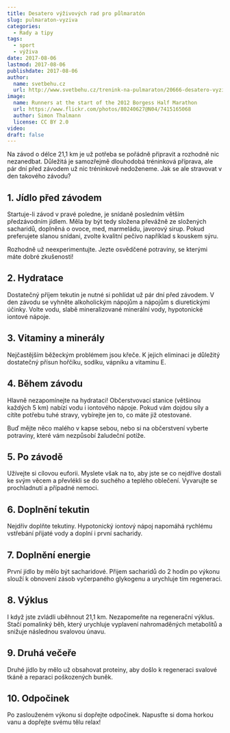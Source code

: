 ```yaml
---
title: Desatero výživových rad pro půlmaratón
slug: pulmaraton-vyziva
categories:
  - Rady a tipy
tags:
  - sport
  - výživa
date: 2017-08-06
lastmod: 2017-08-06
publishdate: 2017-08-06
author:
  name: svetbehu.cz
  url: http://www.svetbehu.cz/trenink-na-pulmaraton/20666-desatero-vyzivovych-rad-pro-pulmaraton/
image:
  name: Runners at the start of the 2012 Borgess Half Marathon
  url: https://www.flickr.com/photos/80240627@N04/7415165068
  author: Simon Thalmann
  license: CC BY 2.0
video:
draft: false
---
```


Na závod o délce 21,1 km je už potřeba se pořádně připravit a rozhodně nic nezanedbat.<!--more--> Důležitá je samozřejmě dlouhodobá tréninková příprava, ale pár dní před závodem už nic tréninkově nedoženeme. Jak se ale stravovat v den takového závodu?

## 1. Jídlo před závodem

Startuje-li závod v pravé poledne, je snídaně posledním větším předzávodním jídlem. Měla by být tedy složena převážně ze složených sacharidů, doplněná o ovoce, med, marmeládu, javorový sirup. Pokud preferujete slanou snídani, zvolte kvalitní pečivo například s kouskem sýru.

Rozhodně už neexperimentujte. Jezte osvědčené potraviny, se kterými máte dobré zkušenosti!

## 2. Hydratace

Dostatečný příjem tekutin je nutné si pohlídat už pár dní před závodem. V den závodu se vyhněte alkoholickým nápojům a nápojům s diuretickými účinky. Volte vodu, slabě mineralizované minerální vody, hypotonické iontové nápoje.

## 3. Vitaminy a minerály

Nejčastějším běžeckým problémem jsou křeče. K jejich eliminaci je důležitý dostatečný přísun hořčíku, sodíku, vápníku a vitaminu E.

## 4. Během závodu

Hlavně nezapomínejte na hydrataci! Občerstvovací stanice (většinou každých 5 km) nabízí vodu i iontového nápoje. Pokud vám dojdou síly a cítíte potřebu tuhé stravy, vybírejte jen to, co máte již otestované.

Buď mějte něco malého v kapse sebou, nebo si na občerstvení vyberte potraviny, které vám nezpůsobí žaludeční potíže.

## 5. Po závodě

Užívejte si cílovou euforii. Myslete však na to, aby jste se co nejdříve dostali ke svým věcem a převlékli se do suchého a teplého oblečení. Vyvarujte se prochladnutí a případné nemoci.

## 6. Doplnění tekutin

Nejdřív doplňte tekutiny. Hypotonický iontový nápoj napomáhá rychlému vstřebání přijaté vody a doplní i první sacharidy.

## 7. Doplnění energie

První jídlo by mělo být sacharidové. Přijem sacharidů do 2 hodin po výkonu slouží k obnovení zásob vyčerpaného glykogenu a urychluje tím regeneraci.

## 8. Výklus

I když jste zvládli uběhnout 21,1 km. Nezapomeňte na regenerační výklus. Stačí pomalinký běh, který urychluje vyplavení nahromaděných metabolitů a snižuje následnou svalovou únavu.

## 9. Druhá večeře

Druhé jídlo by mělo už obsahovat proteiny, aby došlo k regeneraci svalové tkáně a reparaci poškozených buněk.

## 10. Odpočinek

Po zaslouženém výkonu si dopřejte odpočinek. Napusťte si doma horkou vanu a dopřejte svému tělu relax!
